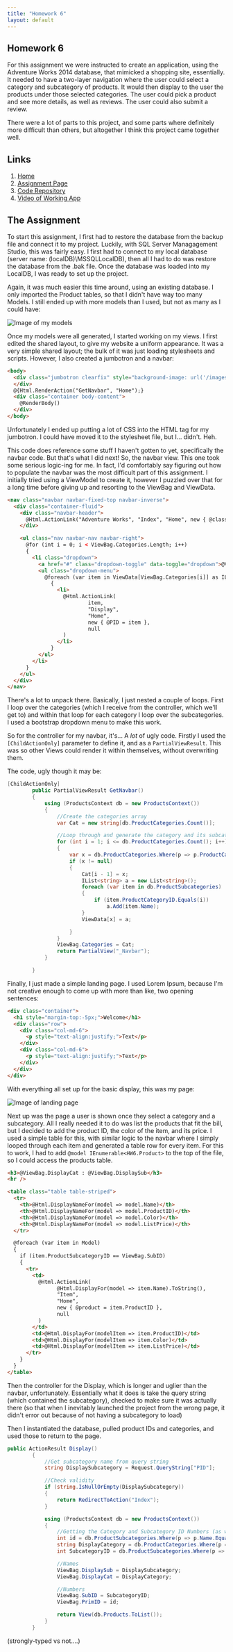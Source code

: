 ```yaml
---
title: "Homework 6"
layout: default
---
```


## Homework 6

For this assignment we were instructed to create an application, using the Adventure Works 2014 database, that mimicked a shopping site, essentially. It needed to have a two-layer navigation where the user could select a category and subcategory of products. It would then display to the user the products under those selected categories. The user could pick a product and see more details, as well as reviews. The user could also submit a review.

There were a lot of parts to this project, and some parts where definitely more difficult than others, but altogether I think this project came together well.

## Links
1. [Home](https://ridethatcyclone.github.io/)
2. [Assignment Page](http://www.wou.edu/~morses/classes/cs46x/assignments/HW6.html)
3. [Code Repository](https://github.com/ridethatcyclone/CS460/tree/master/HW6)
4. [Video of Working App](https://youtu.be/CdCtjV6uvgQ)

## The Assignment

To start this assignment, I first had to restore the database from the backup file and connect it to my project. Luckily, with SQL Server Managagement Studio, this was fairly easy. I first had to connect to my local database (server name: (localDB)\MSSQLLocalDB), then all I had to do was restore the database from the .bak file. Once the database was loaded into my LocalDB, I was ready to set up the project.

Again, it was much easier this time around, using an existing database. I only imported the Product tables, so that I didn't have way too many Models. I still ended up with more models than I used, but not as many as I could have:

![Image of my models](models.PNG)

Once my models were all generated, I started working on my views. I first edited the shared layout, to give my website a uniform appearance. It was a very simple shared layout; the bulk of it was just loading stylesheets and scripts. However, I also created a jumbotron and a navbar:

```html
<body>
  <div class="jumbotron clearfix" style="background-image: url('/images/bikes.jpg'); background-position: center top; background-size: cover; background-repeat: no-repeat; min-height: 300px; margin-top: 0px; padding-top: 0px;">
  </div>
  @{Html.RenderAction("GetNavbar", "Home");}
  <div class="container body-content">
    @RenderBody()
  </div>
</body>
```

Unfortunately I ended up putting a lot of CSS into the HTML tag for my jumbotron. I could have moved it to the stylesheet file, but I... didn't. Heh.

This code does reference some stuff I haven't gotten to yet, specifically the navbar code. But that's what I did next! So, the navbar view. This one took some serious logic-ing for me. In fact, I'd comfortably say figuring out how to populate the navbar was the most difficult part of this assignment. I initially tried using a ViewModel to create it, however I puzzled over that for a long time before giving up and resorting to the ViewBag and ViewData.

```html
<nav class="navbar navbar-fixed-top navbar-inverse">
  <div class="container-fluid">
    <div class="navbar-header">
      @Html.ActionLink("Adventure Works", "Index", "Home", new { @class = "navbar-brand" })
    </div>

    <ul class="nav navbar-nav navbar-right">
      @for (int i = 0; i < ViewBag.Categories.Length; i++)
      {
        <li class="dropdown">
          <a href="#" class="dropdown-toggle" data-toggle="dropdown">@ViewBag.Categories[i]</a>
          <ul class="dropdown-menu">
            @foreach (var item in ViewData[ViewBag.Categories[i]] as IList<string>)
              {
                <li>
                  @Html.ActionLink(
                          item,
                          "Display",
                          "Home",
                          new { @PID = item },
                          null
                  )
                </li>
              }
          </ul>
        </li>
      }
    </ul>
  </div>
</nav>
```

There's a lot to unpack there. Basically, I just nested a couple of loops. First I loop over the categories (which I receive from the controller, which we'll get to) and within that loop for each category I loop over the subcategories. I used a bootstrap dropdown menu to make this work.

So for the controller for my navbar, it's... A *lot* of ugly code. Firstly I used the `[ChildActionOnly]` parameter to define it, and as a `PartialViewResult`. This was so other Views could render it within themselves, without overwriting them.

The code, ugly though it may be:

```cs
[ChildActionOnly]
        public PartialViewResult GetNavbar()
        {
            using (ProductsContext db = new ProductsContext())
            {
                //Create the categories array
                var Cat = new string[db.ProductCategories.Count()];

                //Loop through and generate the category and its subcategories. Subcategories are added as a list to ViewData.
                for (int i = 1; i <= db.ProductCategories.Count(); i++)
                {
                    var x = db.ProductCategories.Where(p => p.ProductCategoryID == i).Select(p => p.Name).FirstOrDefault().ToString();
                    if (x != null)
                    {
                        Cat[i - 1] = x;
                        IList<string> a = new List<string>();
                        foreach (var item in db.ProductSubcategories)
                        {
                            if (item.ProductCategoryID.Equals(i))
                                a.Add(item.Name);
                        }
                        ViewData[x] = a;

                    }
                }
                ViewBag.Categories = Cat;
                return PartialView("_Navbar");
            }

        }
```

Finally, I just made a simple landing page. I used Lorem Ipsum, because I'm not creative enough to come up with more than like, two opening sentences:

```html
<div class="container">
  <h1 style="margin-top:-5px;">Welcome</h1>
  <div class="row">
    <div class="col-md-6">
      <p style="text-align:justify;">Text</p>
    </div>
    <div class="col-md-6">
      <p style="text-align:justify;">Text</p>
    </div>
  </div>
</div>
```

With everything all set up for the basic display, this was my page:

![Image of landing page](landingpage.PNG)

Next up was the page a user is shown once they select a category and a subcategory. All I really needed it to do was list the products that fit the bill, but I decided to add the product ID, the color of the item, and its price. I used a simple table for this, with similar logic to the navbar where I simply looped through each item and generated a table row for every item. For this to work, I had to add `@model IEnumerable<HW6.Product>` to the top of the file, so I could access the products table.

```html
<h3>@ViewBag.DisplayCat : @ViewBag.DisplaySub</h3>
<hr />

<table class="table table-striped">
  <tr>
    <th>@Html.DisplayNameFor(model => model.Name)</th>
    <th>@Html.DisplayNameFor(model => model.ProductID)</th>
    <th>@Html.DisplayNameFor(model => model.Color)</th>
    <th>@Html.DisplayNameFor(model => model.ListPrice)</th>
  </tr>

  @foreach (var item in Model)
  {
    if (item.ProductSubcategoryID == ViewBag.SubID)
    {
      <tr>
        <td>
          @Html.ActionLink(
                @Html.DisplayFor(model => item.Name).ToString(),
                "Item",
                "Home",
                new { @product = item.ProductID },
                null
          )
        </td>
        <td>@Html.DisplayFor(modelItem => item.ProductID)</td>
        <td>@Html.DisplayFor(modelItem => item.Color)</td>
        <td>@Html.DisplayFor(modelItem => item.ListPrice)</td>
      </tr>
    }
  }
</table>
```

Then the controller for the Display, which is longer and uglier than the navbar, unfortunately. Essentially what it does is take the query string (which contained the subcategory), checked to make sure it was actually there (so that when I inevitably launched the project from the wrong page, it didn't error out because of not having a subcategory to load)

Then I instantiated the database, pulled product IDs and categories, and used those to return to the page.

```cs
public ActionResult Display()
        {
            //Get subcategory name from query string
            string DisplaySubcategory = Request.QueryString["PID"];

            //Check validity
            if (string.IsNullOrEmpty(DisplaySubcategory))
            {
                return RedirectToAction("Index");
            }

            using (ProductsContext db = new ProductsContext())
            {
                //Getting the Category and Subcategory ID Numbers (as well as the names, for the heading)
                int id = db.ProductSubcategories.Where(p => p.Name.Equals(DisplaySubcategory)).Select(p => p.ProductCategoryID).FirstOrDefault();
                string DisplayCategory = db.ProductCategories.Where(p => p.ProductCategoryID == id).Select(p => p.Name).FirstOrDefault().ToString();
                int SubcategoryID = db.ProductSubcategories.Where(p => p.Name.Equals(DisplaySubcategory)).Select(p => p.ProductSubcategoryID).FirstOrDefault();

                //Names
                ViewBag.DisplaySub = DisplaySubcategory;
                ViewBag.DisplayCat = DisplayCategory;

                //Numbers
                ViewBag.SubID = SubcategoryID;
                ViewBag.PrimID = id;

                return View(db.Products.ToList());
            }
        }
```


(strongly-typed vs not....)
